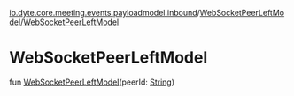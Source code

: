 [io.dyte.core.meeting.events.payloadmodel.inbound](../index.md)/[WebSocketPeerLeftModel](index.md)/[WebSocketPeerLeftModel](-web-socket-peer-left-model.md)

# WebSocketPeerLeftModel


fun [WebSocketPeerLeftModel](-web-socket-peer-left-model.md)(peerId: [String](https://kotlinlang.org/api/latest/jvm/stdlib/kotlin/-string/index.html))
